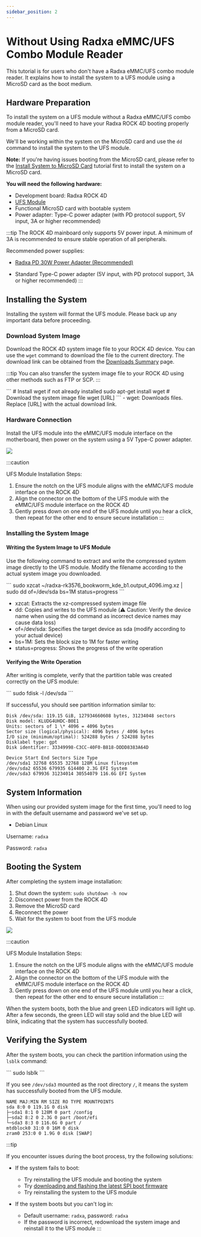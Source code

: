 ```yaml
---
sidebar_position: 2
---
```


# Without Using Radxa eMMC/UFS Combo Module Reader

This tutorial is for users who don't have a Radxa eMMC/UFS combo module reader. It explains how to install the system to a UFS module using a MicroSD card as the boot medium.

## Hardware Preparation

To install the system on a UFS module without a Radxa eMMC/UFS combo module reader, you'll need to have your Radxa ROCK 4D booting properly from a MicroSD card.

We'll be working within the system on the MicroSD card and use the `dd` command to install the system to the UFS module.

**Note:** If you're having issues booting from the MicroSD card, please refer to the [Install System to MicroSD Card](../boot_sd) tutorial first to install the system on a MicroSD card.

**You will need the following hardware:**

- Development board: Radxa ROCK 4D
- [UFS Module](https://radxa.com/products/accessories/ufs-module)
- Functional MicroSD card with bootable system
- Power adapter: Type-C power adapter (with PD protocol support, 5V input, 3A or higher recommended)

:::tip
The ROCK 4D mainboard only supports 5V power input. A minimum of 3A is recommended to ensure stable operation of all peripherals.

Recommended power supplies:

- [Radxa PD 30W Power Adapter (Recommended)](https://radxa.com/products/accessories/power-pd-30w)

- Standard Type-C power adapter (5V input, with PD protocol support, 3A or higher recommended)
  :::

## Installing the System

Installing the system will format the UFS module. Please back up any important data before proceeding.

### Download System Image

Download the ROCK 4D system image file to your ROCK 4D device. You can use the `wget` command to download the file to the current directory. The download link can be obtained from the [Downloads Summary](../../../download) page.

:::tip
You can also transfer the system image file to your ROCK 4D using other methods such as FTP or SCP.
:::

<NewCodeBlock tip="radxa@radxa-4d$" type="device">
```
# Install wget if not already installed
sudo apt-get install wget
# Download the system image file
wget [URL]
```
</NewCodeBlock>
- wget: Downloads files. Replace [URL] with the actual download link.

### Hardware Connection

Install the UFS module into the eMMC/UFS module interface on the motherboard, then power on the system using a 5V Type-C power adapter.

<div style={{textAlign: 'center'}}>
  <img src="/en/img/rock4/4d/boot-ufs-sd.webp" style={{width: '60%', maxWidth: '1200px'}} />
</div>

:::caution

UFS Module Installation Steps:

1. Ensure the notch on the UFS module aligns with the eMMC/UFS module interface on the ROCK 4D
2. Align the connector on the bottom of the UFS module with the eMMC/UFS module interface on the ROCK 4D
3. Gently press down on one end of the UFS module until you hear a click, then repeat for the other end to ensure secure installation
   :::

### Installing the System Image

#### Writing the System Image to UFS Module

Use the following command to extract and write the compressed system image directly to the UFS module. Modify the filename according to the actual system image you downloaded.

<NewCodeBlock tip="radxa@radxa-4d$" type="device">
```
sudo xzcat ~/radxa-rk3576_bookworm_kde_b1.output_4096.img.xz | sudo dd of=/dev/sda bs=1M status=progress
```
</NewCodeBlock>

- xzcat: Extracts the xz-compressed system image file
- dd: Copies and writes to the UFS module (⚠️ Caution: Verify the device name when using the dd command as incorrect device names may cause data loss)
- of=/dev/sda: Specifies the target device as sda (modify according to your actual device)
- bs=1M: Sets the block size to 1M for faster writing
- status=progress: Shows the progress of the write operation

#### Verifying the Write Operation

After writing is complete, verify that the partition table was created correctly on the UFS module:

<NewCodeBlock tip="radxa@radxa-4d$" type="device">
```
sudo fdisk -l /dev/sda
```
</NewCodeBlock>

If successful, you should see partition information similar to:

```
Disk /dev/sda: 119.15 GiB, 127934660608 bytes, 31234048 sectors
Disk model: KLUDG4UHDC-B0E1
Units: sectors of 1 \* 4096 = 4096 bytes
Sector size (logical/physical): 4096 bytes / 4096 bytes
I/O size (minimum/optimal): 524288 bytes / 524288 bytes
Disklabel type: gpt
Disk identifier: 33349998-C3CC-40F0-B818-DDDD8383A64D

Device Start End Sectors Size Type
/dev/sda1 32768 65535 32768 128M Linux filesystem
/dev/sda2 65536 679935 614400 2.3G EFI System
/dev/sda3 679936 31234014 30554079 116.6G EFI System
```

## System Information

When using our provided system image for the first time, you'll need to log in with the default username and password we've set up.

- Debian Linux

Username: `radxa`

Password: `radxa`

## Booting the System

After completing the system image installation:

1. Shut down the system: `sudo shutdown -h now`
2. Disconnect power from the ROCK 4D
3. Remove the MicroSD card
4. Reconnect the power
5. Wait for the system to boot from the UFS module

<div style={{textAlign: 'center'}}>
  <img src="/en/img/rock4/4d/boot-ufs.webp" style={{width: '100%', maxWidth: '1200px'}} />
</div>

:::caution

UFS Module Installation Steps:

1. Ensure the notch on the UFS module aligns with the eMMC/UFS module interface on the ROCK 4D
2. Align the connector on the bottom of the UFS module with the eMMC/UFS module interface on the ROCK 4D
3. Gently press down on one end of the UFS module until you hear a click, then repeat for the other end to ensure secure installation
   :::

When the system boots, both the blue and green LED indicators will light up. After a few seconds, the green LED will stay solid and the blue LED will blink, indicating that the system has successfully booted.

## Verifying the System

After the system boots, you can check the partition information using the `lsblk` command:

<NewCodeBlock tip="radxa@radxa-4d$" type="device">
```
sudo lsblk
```
</NewCodeBlock>

If you see `/dev/sda3` mounted as the root directory `/`, it means the system has successfully booted from the UFS module.

```
NAME MAJ:MIN RM SIZE RO TYPE MOUNTPOINTS
sda 8:0 0 119.1G 0 disk
├─sda1 8:1 0 128M 0 part /config
├─sda2 8:2 0 2.3G 0 part /boot/efi
└─sda3 8:3 0 116.6G 0 part /
mtdblock0 31:0 0 16M 0 disk
zram0 253:0 0 1.9G 0 disk [SWAP]
```

:::tip

If you encounter issues during the boot process, try the following solutions:

- If the system fails to boot:

  - Try reinstalling the UFS module and booting the system
  - Try [downloading and flashing the latest SPI boot firmware](../boot_start)
  - Try reinstalling the system to the UFS module

- If the system boots but you can't log in:
  - Default username: `radxa`, password: `radxa`
  - If the password is incorrect, redownload the system image and reinstall it to the UFS module
    :::
